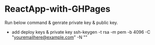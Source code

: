 ﻿# ReactApp-with-GHPages

 Run below command & genrate private key & public key.
 - add deploy keys & private key
 ssh-keygen -t rsa -m pem -b 4096 -C "youremailhere@example.com" -N ""
